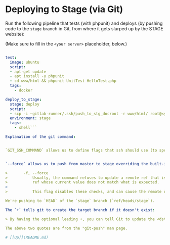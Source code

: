 # Deploying to Stage (via Git)

Run the following pipeline that tests (with phpunit) and deploys (by pushing code to the `stage` branch in Git, from where it gets slurped up by the STAGE website):

(Make sure to fill in the `<your server>` placeholder, below.)

```yaml

test:
  image: ubuntu
  script: 
  - apt-get update
  - apt install -y phpunit
  - cd www/html && phpunit UnitTest HelloTest.php
  tags:
    - docker

deploy_to_stage:
  stage: deploy
  script:
  - scp -i ~gitlab-runner/.ssh/push_to_stg_docroot -r www/html/ root@<your server>:/var/www/stg-html/
  environment: stage
  tags: 
    - shell```

Explanation of the git command:


`GIT_SSH_COMMAND` allows us to define flags that ssh should use (to specify the identity key file).


`--force` allows us to push from master to stage overriding the built-in safeguards:

>       -f, --force
>           Usually, the command refuses to update a remote ref that is not an ancestor of the local ref used to overwrite it. Also, when --force-with-lease option is used, the command refuses to update a remote
>           ref whose current value does not match what is expected.
>
>           This flag disables these checks, and can cause the remote repository to lose commits; use it with care.

We're pushing to `HEAD` of the `stage` branch (`ref/heads/stage`).

The `+` tells git to create the target branch if it doesn't exist:

> By having the optional leading +, you can tell Git to update the <dst> ref even if it is not allowed by default (e.g., it is not a fast-forward.) 

The above two quotes are from the "git-push" man page.

# [[Up]](README.md)
